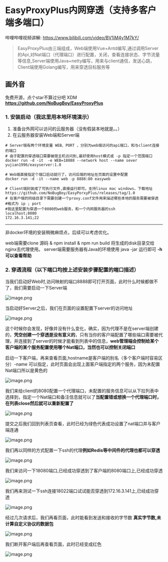 #  EasyProxyPlus内网穿透（支持多客户端多端口）

哔哩哔哩视频讲解: https://www.bilibili.com/video/BV1iM4y1M7kY/

>  EasyProxyPlus由三端组成，Web端使用Vue+Antd编写,通过调用Server的Api,对Nat端口（代理端口）进行配置，关闭，查看连接状态、字节流量等信息,Server端使用Java+netty编写，用来与client通信，发送心跳，Client端使用Golang编写，用来穿透目标服务等

## 画外音

免费开源，点个star不算过分吧 XDM  **https://github.com/NoBugBoy/EasyProxyPlus**


### 1. 安装启动（我这里用本地环境演示）

1. 准备台外网可以访问的云服务器（没有假装本地就是。。）
2. 在云服务器安装Web端和Server端
```shell
# Server端有两个环境变量 WEB、PORT ，分别为web端访问的api端口，和与client连接的端口
# 由于配置的穿透端口需要被宿主机访问到,最好使用host模式或 -p 指定一个范围端口
docker run -d -it  -e WEB=18888 --network host --name sever yujian1996/easyserver:1.0
```
```shell
# Web端直接指定个端口启动就行了，访问后端的地址在页面的设置中配置
docker run -d -it --name web -p 8888:80 easyweb
```
```shell
# Client端封装成了可执行文件,直接运行即可。支持linux mac windows，下载地址
https://github.com/NoBugBoy/EasyPorxyPlus/releases/tag/1.0
# 在客户端的同级目录下需要创建一个proxy.conf文件用来描述哪些本地的服务需要被穿透
#格式为 ip ; port
#我这里配置为穿透一个8080的web服务，和一个内网服务器的ssh
localhost;8080
172.16.3.141;22
```
---
非docker环境的安装稍微麻烦点，后续可以考虑优化。

web端需要clone 源码 & npm install & npm run build 将生成的disk目录交给nginx去代理使用。
server端需要服务器有Java的环境使用 java -jar 运行即可 **-h 可以查看帮助**

### 2. 穿透流程（以下端口均按上述安装步骤配置的端口描述）

当我们启动好Web时,访问映射的端口8888即可打开页面，此时什么时候都做不了，我们需要启动一下Server端

![image.png](https://p1-juejin.byteimg.com/tos-cn-i-k3u1fbpfcp/2a31b7bae0ce4aba824b9447f7b21567~tplv-k3u1fbpfcp-watermark.image)

当启动好Server之后，我们在页面的设置配置下server的访问地址

![image.png](https://p3-juejin.byteimg.com/tos-cn-i-k3u1fbpfcp/621663ea03c94cffa8eab829fbe6c975~tplv-k3u1fbpfcp-watermark.image)

这个时候你会发现，好像并没有什么变化，确实，因为代理不是在server端创建的，**凭空创建一个穿透是没有意义的**，只有当你的客户端配置了哪些端口需要被代理，并连接到了server的时候才能看到列表中的信息，**web管理端会控制给某个客户端的某个服务配置使用哪个Nat端口，当然也可以控制关闭端口**

启动一下客户端，再来查看页面,hostname是客户端的别名（多个客户端时容易区分）-name 可以指定，此时页面会出现上面客户端指定的两个服务，因为未配置Nat端口所以是黄色的

![image.png](https://p6-juejin.byteimg.com/tos-cn-i-k3u1fbpfcp/558bf5283d1143a899fbd838a9de8925~tplv-k3u1fbpfcp-watermark.image)

我们来给client的8080配置一个代理端口，未配置的服务信息可以从下拉列表中选择到，指定一个Nat端口和备注信息就可以了**当配置错或想换一个代理端口时，在列表close然后就可以重新配置了**

![image.png](https://p3-juejin.byteimg.com/tos-cn-i-k3u1fbpfcp/0efaebe184b14b688f46924e35574d80~tplv-k3u1fbpfcp-watermark.image)

提交之后我们回到列表页查看，此时已经为绿色代表成功设置了nat端口并与客户端连通

![image.png](https://p1-juejin.byteimg.com/tos-cn-i-k3u1fbpfcp/4e22959fd67242f19ca71cf425992ad1~tplv-k3u1fbpfcp-watermark.image)

我们再以同样的方式配置一下ssh的代理**例如Redis等中间件的代理也都可以穿透**

![image.png](https://p3-juejin.byteimg.com/tos-cn-i-k3u1fbpfcp/713ddea0bb444fa4928a8b5dc3d01083~tplv-k3u1fbpfcp-watermark.image)

我们来访问一下18080端口,已经成功穿透到了客户端的8080端口上,已经成功穿透

![image.png](https://p1-juejin.byteimg.com/tos-cn-i-k3u1fbpfcp/72d2e5d46a384ff9ac6b60d2e7b4c6ad~tplv-k3u1fbpfcp-watermark.image)

我们再来测试一下ssh连接18022端口试试能否穿透到172.16.3.141上,已经成功穿透


![image.png](https://p6-juejin.byteimg.com/tos-cn-i-k3u1fbpfcp/61efc1f86e3c4de59f369ddc8149fbe8~tplv-k3u1fbpfcp-watermark.image)

经过几次请求后，我们再看页面，此时能看到发送和接收的字节数 **真实字节数,未计算自定义协议的数据包**

![image.png](https://p6-juejin.byteimg.com/tos-cn-i-k3u1fbpfcp/393c78ecfd8f4106befaad62a9ac36b0~tplv-k3u1fbpfcp-watermark.image)

我们断开客户端后再查看页面，此时已经变成红色

![image.png](https://p3-juejin.byteimg.com/tos-cn-i-k3u1fbpfcp/b1d0ea230c7c49e0b50bdf922f45e336~tplv-k3u1fbpfcp-watermark.image)
